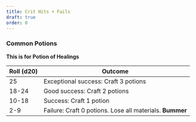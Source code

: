 ```yaml
---
title: Crit Hits + Fails
draft: true
order: 0
---
```


### Common Potions

**This is for Potion of Healings**

| Roll (d20) | Outcome                                                  |
| ---------- | -------------------------------------------------------- |
| 25         | Exceptional success: Craft 3 potions                     |
| 18-24      | Good success: Craft 2 potions                            |
| 10-18      | Success: Craft 1 potion                                  |
| 2-9        | Failure: Craft 0 potions. Lose all materials. **Bummer** |
